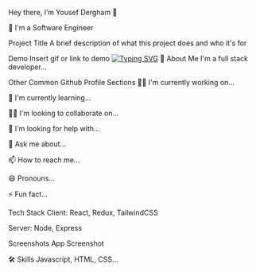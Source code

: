 Hey there, I’m Yousef Dergham 👋

🏢 I'm a Software Engineer 

Project Title
A brief description of what this project does and who it's for

Demo
Insert gif or link to demo
[![Typing SVG](https://readme-typing-svg.demolab.com/?lines=m+o+h+ed;S+line+of+text)](https://git.io/typing-svg)
🚀 About Me
I'm a full stack developer...

Other Common Github Profile Sections
👩‍💻 I'm currently working on...

🧠 I'm currently learning...

👯‍♀️ I'm looking to collaborate on...

🤔 I'm looking for help with...

💬 Ask me about...

📫 How to reach me...

😄 Pronouns...

⚡️ Fun fact...

Tech Stack
Client: React, Redux, TailwindCSS

Server: Node, Express

Screenshots
App Screenshot

🛠 Skills
Javascript, HTML, CSS...
